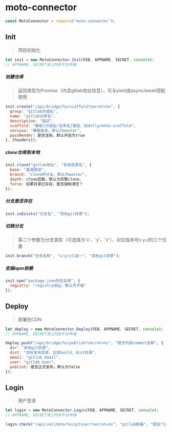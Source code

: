 # moto-connector

```js
const MotoConnector = require("moto-connector");
```

## Init

> 项目初始化

```js
let init = new MotoConnector.Init(FEB, APPNAME, SECRET, console);
// APPNAME, SECRET请上FEB平台申请
```

##### 创建仓库

> 返回类型为Promise（内含gitlab地址信息），可与yield或async/await搭配使用

```js
init.create("/api/bridge/%s/scaffold?secret=%s", {
  group: "gitlab分组名",
  name: "gitlab仓库名",
  description: "描述",
  scaffold: "模板[分组名/仓库名]路径，如dolly/moto-scaffold",
  version: "模板版本，默认为master",
  passRender: 是否渲染，默认开启为true
}, [headers]);
```

##### clone仓库到本地

```js
init.clone("gitlab地址", "本地目录名", {
  base: "基准路径",
  branch: "clone的分支，默认为master",
  depth: clone层数，默认为完整clone,
  force: 如果目录已存在，是否强制清空？
});
```

##### 分支是否存在

```js
init.isExists("分支名", "目标git目录");
```

##### 切换分支

> 第二个参数为分支类型（可选值为'x'、'y'、'z'），对应版本号x.y.z的三个位置

```js
init.branch("分支名称", "x/y/z三选一", "目标git目录");
```

##### 安装npm依赖

```js
init.npm("package.json所在目录", {
  registry: "registry地址，默认可不填"
});
```

## Deploy

> 部署到CDN

```js
let deploy = new MotoConnector.Deploy(FEB, APPNAME, SECRET, console);
// APPNAME, SECRET请上FEB平台申请

deploy.push("/api/bridge/%s/publish?secret=%s", "提交内容commit注释", {
  dir: "本地git目录",
  dist: "目标发布目录，比如build、dist目录",
  email: "gitlab Email",
  user: "gitlab User",
  publish: 是否正式发布，默认为false
});
```

## Login

> 用户登录

```js
let login = new MotoConnector.Login(FEB, APPNAME, SECRET, console);
// APPNAME, SECRET请上FEB平台申请

login.check("/api/validate/%s/gituser?secret=%s", "gitlab邮箱", "密码");
```